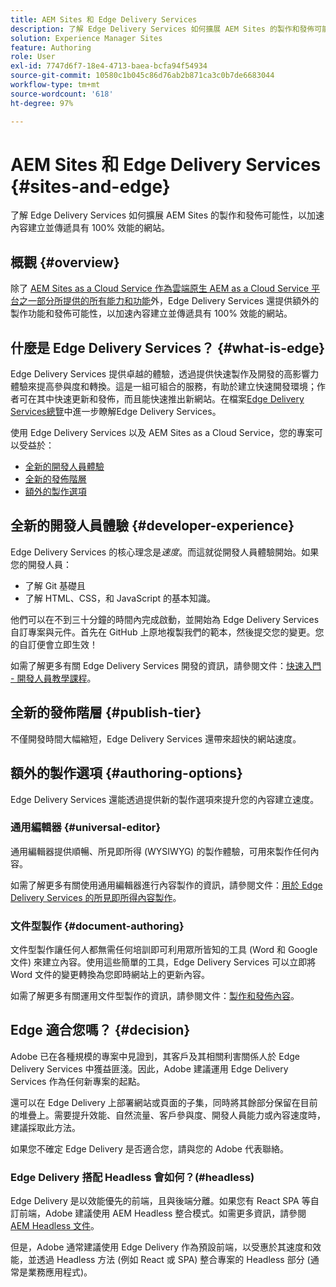 ```yaml
---
title: AEM Sites 和 Edge Delivery Services
description: 了解 Edge Delivery Services 如何擴展 AEM Sites 的製作和發佈可能性，以加速內容建立並傳遞具有 100% 效能的網站。
solution: Experience Manager Sites
feature: Authoring
role: User
exl-id: 7747d6f7-18e4-4713-baea-bcfa94f54934
source-git-commit: 10580c1b045c86d76ab2b871ca3c0b7de6683044
workflow-type: tm+mt
source-wordcount: '618'
ht-degree: 97%

---
```


# AEM Sites 和 Edge Delivery Services {#sites-and-edge}

了解 Edge Delivery Services 如何擴展 AEM Sites 的製作和發佈可能性，以加速內容建立並傳遞具有 100% 效能的網站。

## 概觀 {#overview}

除了 [AEM Sites as a Cloud Service 作為雲端原生 AEM as a Cloud Service 平台之一部分所提供的所有能力和功能](/help/sites-cloud/sites-cloud-changes.md)外，Edge Delivery Services 還提供額外的製作功能和發佈可能性，以加速內容建立並傳遞具有 100% 效能的網站。

## 什麼是 Edge Delivery Services？ {#what-is-edge}

Edge Delivery Services 提供卓越的體驗，透過提供快速製作及開發的高影響力體驗來提高參與度和轉換。這是一組可組合的服務，有助於建立快速開發環境；作者可在其中快速更新和發佈，而且能快速推出新網站。在檔案[Edge Delivery Services總覽](/help/edge/overview.md)中進一步瞭解Edge Delivery Services。

使用 Edge Delivery Services 以及 AEM Sites as a Cloud Service，您的專案可以受益於：

* [全新的開發人員體驗](#developer-experience)
* [全新的發佈階層](#publish-tier)
* [額外的製作選項](#authoring-options)

## 全新的開發人員體驗 {#developer-experience}

Edge Delivery Services 的核心理念是&#x200B;*速度*。而這就從開發人員體驗開始。如果您的開發人員：

* 了解 Git 基礎且
* 了解 HTML、CSS，和 JavaScript 的基本知識。

他們可以在不到三十分鐘的時間內完成啟動，並開始為 Edge Delivery Services 自訂專案與元件。首先在 GitHub 上原地複製我們的範本，然後提交您的變更。您的自訂便會立即生效！

如需了解更多有關 Edge Delivery Services 開發的資訊，請參閱文件：[快速入門 - 開發人員教學課程](https://www.aem.live/developer/tutorial)。

## 全新的發佈階層 {#publish-tier}

不僅開發時間大幅縮短，Edge Delivery Services 還帶來超快的網站速度。

## 額外的製作選項 {#authoring-options}

Edge Delivery Services 還能透過提供新的製作選項來提升您的內容建立速度。

### 通用編輯器 {#universal-editor}

通用編輯器提供順暢、所見即所得 (WYSIWYG) 的製作體驗，可用來製作任何內容。

如需了解更多有關使用通用編輯器進行內容製作的資訊，請參閱文件：[用於 Edge Delivery Services 的所見即所得內容製作](/help/edge/wysiwyg-authoring/authoring.md)。

### 文件型製作 {#document-authoring}

文件型製作讓任何人都無需任何培訓即可利用眾所皆知的工具 (Word 和 Google 文件) 來建立內容。使用這些簡單的工具，Edge Delivery Services 可以立即將 Word 文件的變更轉換為您即時網站上的更新內容。

如需了解更多有關運用文件型製作的資訊，請參閱文件：[製作和發佈內容](https://www.aem.live/docs/authoring)。

## Edge 適合您嗎？ {#decision}

Adobe 已在各種規模的專案中見證到，其客戶及其相關利害關係人於 Edge Delivery Services 中獲益匪淺。因此，Adobe 建議運用 Edge Delivery Services 作為任何新專案的起點。

還可以在 Edge Delivery 上部署網站或頁面的子集，同時將其餘部分保留在目前的堆疊上。需要提升效能、自然流量、客戶參與度、開發人員能力或內容速度時，建議採取此方法。

如果您不確定 Edge Delivery 是否適合您，請與您的 Adobe 代表聯絡。

### Edge Delivery 搭配 Headless 會如何？(#headless)

Edge Delivery 是以效能優先的前端，且與後端分離。如果您有 React SPA 等自訂前端，Adobe 建議使用 AEM Headless 整合模式。如需更多資訊，請參閱 [AEM Headless 文件](/help/headless/introduction.md)。

但是，Adobe 通常建議使用 Edge Delivery 作為預設前端，以受惠於其速度和效能，並透過 Headless 方法 (例如 React 或 SPA) 整合專案的 Headless 部分 (通常是業務應用程式)。
